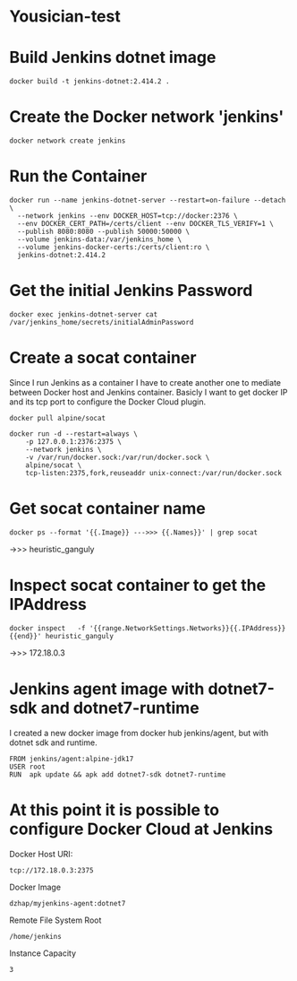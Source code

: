 # Yousician-test
# Build Jenkins dotnet image
```
docker build -t jenkins-dotnet:2.414.2 .
```
# Create the Docker network 'jenkins'
```
docker network create jenkins
```
# Run the Container
```
docker run --name jenkins-dotnet-server --restart=on-failure --detach \
  --network jenkins --env DOCKER_HOST=tcp://docker:2376 \
  --env DOCKER_CERT_PATH=/certs/client --env DOCKER_TLS_VERIFY=1 \
  --publish 8080:8080 --publish 50000:50000 \
  --volume jenkins-data:/var/jenkins_home \
  --volume jenkins-docker-certs:/certs/client:ro \
  jenkins-dotnet:2.414.2
```
# Get the initial Jenkins Password
```
docker exec jenkins-dotnet-server cat /var/jenkins_home/secrets/initialAdminPassword
```
# Create a socat container
Since I run Jenkins as a container I have to create another one to mediate between Docker host and Jenkins container. Basicly I want to get docker IP and its tcp port to configure the Docker Cloud plugin.
```
docker pull alpine/socat
```
```
docker run -d --restart=always \
    -p 127.0.0.1:2376:2375 \
    --network jenkins \
    -v /var/run/docker.sock:/var/run/docker.sock \
    alpine/socat \
    tcp-listen:2375,fork,reuseaddr unix-connect:/var/run/docker.sock
```
# Get socat container name
```
docker ps --format '{{.Image}} --->>> {{.Names}}' | grep socat
```
->>> heuristic_ganguly
# Inspect socat container to get the IPAddress
```
docker inspect   -f '{{range.NetworkSettings.Networks}}{{.IPAddress}}{{end}}' heuristic_ganguly
```
->>> 172.18.0.3
# Jenkins agent image with dotnet7-sdk and dotnet7-runtime
I created a new docker image from docker hub jenkins/agent, but with dotnet sdk and runtime.
```
FROM jenkins/agent:alpine-jdk17
USER root
RUN  apk update && apk add dotnet7-sdk dotnet7-runtime
```
# At this point it is possible to configure Docker Cloud at Jenkins
Docker Host URI:
```
tcp://172.18.0.3:2375
```
Docker Image
```
dzhap/myjenkins-agent:dotnet7
```
Remote File System Root
```
/home/jenkins
```
Instance Capacity
```
3
```
